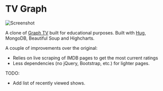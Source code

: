 # TV Graph

![Screenshot](http://lazut.in/img/github-tvgraph.png)

A clone of [Graph TV](http://graphtv.kevinformatics.com/) built for educational purposes.
Built with [Hug](http://www.hug.rest/), MongoDB, Beautiful Soup and Highcharts.

A couple of improvements over the original:
- Relies on live scraping of IMDB pages to get the most current ratings
- Less dependencies (no jQuery, Bootstrap, etc.) for lighter pages.

TODO:
- Add list of recently viewed shows.
